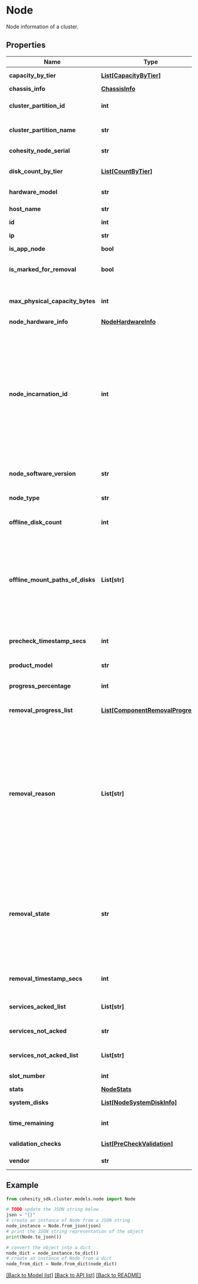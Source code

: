 # Node

Node information of a cluster.

## Properties

Name | Type | Description | Notes
------------ | ------------- | ------------- | -------------
**capacity_by_tier** | [**List[CapacityByTier]**](CapacityByTier.md) | CapacityByTier describes the capacity of each storage tier. | [optional] 
**chassis_info** | [**ChassisInfo**](ChassisInfo.md) |  | [optional] 
**cluster_partition_id** | **int** | ClusterPartitionId is the Id of the cluster partition to which the Node belongs. | [optional] 
**cluster_partition_name** | **str** | ClusterPartitionName is the name of the cluster to which the Node belongs. | [optional] 
**cohesity_node_serial** | **str** | Cohesity Node Serial Number of the Node. | [optional] 
**disk_count_by_tier** | [**List[CountByTier]**](CountByTier.md) | DiskCountByTier describes the disk number of each storage tier. | [optional] 
**hardware_model** | **str** | Specifies the hardware model of the node. | [optional] 
**host_name** | **str** | Specifies the hostname of the node. | [optional] 
**id** | **int** | Id is the Id of the Node. | [optional] 
**ip** | **str** | Ip is the IP address of the Node. | [optional] 
**is_app_node** | **bool** | Whether node is app node. | [optional] 
**is_marked_for_removal** | **bool** | IsMarkedForRemoval specifies whether the node has been marked for removal. | [optional] 
**max_physical_capacity_bytes** | **int** | MaxPhysicalCapacityBytes specifies the maximum physical capacity of the node in bytes. | [optional] 
**node_hardware_info** | [**NodeHardwareInfo**](NodeHardwareInfo.md) |  | [optional] 
**node_incarnation_id** | **int** | NodeIncarnationId is the incarnation id  of this node. The incarnation id is changed every time the data is wiped from the node. Various services on a node is only run if incarnation id of the node matches the incarnation id of the cluster. Whenever a mismatch is detected, Nexus will stop all services and clean the data from the node. After clean operation is completed, Nexus will set the node incarnation id to cluster incarnation id and start the services. | [optional] 
**node_software_version** | **str** | NodeSoftwareVersion is the current version of Cohesity software installed on a node. | [optional] 
**node_type** | **str** | Node type: StorageNode, AllFlashNode, RoboNode, AppNode, etc. | [optional] 
**offline_disk_count** | **int** | OfflineDiskCount is the number of offline disks in a node. | [optional] 
**offline_mount_paths_of_disks** | **List[str]** | OfflineMountPathsOfDisks provides the corresponding mount paths for direct attached disks that are currently offline - access to these were detected to hang sometime in the past. After these disks have been fixed, their mount paths needs to be removed from the following list before these will be accessed again. | [optional] 
**precheck_timestamp_secs** | **int** | Specifies the last run time of the pre-checks execution in Unix epoch timestamp (in seconds). | [optional] 
**product_model** | **str** | Specifies the product model of the node. | [optional] 
**progress_percentage** | **int** | Specifies the overall progress percentage in removing the Node. | [optional] 
**removal_progress_list** | [**List[ComponentRemovalProgress]**](ComponentRemovalProgress.md) | Specifies the removal progress details for services that are not acked yet. | [optional] 
**removal_reason** | **List[str]** | RemovalReason specifies the removal reason of the node. &#39;kAutoHealthCheck&#39; means the entity health is bad. &#39;kUserGracefulRemoval&#39; means user initiated a graceful removal. &#39;kUserAvoidAccess&#39; means user initiated a mark offline. &#39;kUserGracefulNodeRemoval&#39; mean users initiated graceful node removal. &#39;kUserRemoveDownNode&#39; mean user initiated graceful removal of down node. &#39;kBridgeDataUnavailable&#39; Bridge requested a graceful removal of a disk when it is not available. | [optional] 
**removal_state** | **str** | RemovalState specifies the removal state of the node. &#39;kDontRemove&#39; means the state of object is functional and it is not being removed. &#39;kMarkedForRemoval&#39; means the object is being removed. &#39;kOkToRemove&#39; means the object has been removed on the Cohesity Cluster and if the object is physical, it can be removed from the Cohesity Cluster. | [optional] 
**removal_timestamp_secs** | **int** | Specifies the Unix epoch timestamp (in seconds) when the Node was marked for removal. | [optional] 
**services_acked_list** | **List[str]** | Specifies the services already ACKed for removal of this entity. | [optional] 
**services_not_acked** | **str** | Specifies the services that are not ACKed after node is marked for removal. | [optional] 
**services_not_acked_list** | **List[str]** | Specifies the services not ACKed yet for removal of this entity. | [optional] 
**slot_number** | **int** | Slot number occupied by this node within the chassis. | [optional] 
**stats** | [**NodeStats**](NodeStats.md) |  | [optional] 
**system_disks** | [**List[NodeSystemDiskInfo]**](NodeSystemDiskInfo.md) | SystemDisk describes the node system disks. | [optional] 
**time_remaining** | **int** | Specifies the total duration in seconds left to remove the Node. | [optional] 
**validation_checks** | [**List[PreCheckValidation]**](PreCheckValidation.md) | Specifies the pre-check validations results. | [optional] 
**vendor** | **str** | Specifies the vendor model of the node | [optional] 

## Example

```python
from cohesity_sdk.cluster.models.node import Node

# TODO update the JSON string below
json = "{}"
# create an instance of Node from a JSON string
node_instance = Node.from_json(json)
# print the JSON string representation of the object
print(Node.to_json())

# convert the object into a dict
node_dict = node_instance.to_dict()
# create an instance of Node from a dict
node_from_dict = Node.from_dict(node_dict)
```
[[Back to Model list]](../README.md#documentation-for-models) [[Back to API list]](../README.md#documentation-for-api-endpoints) [[Back to README]](../README.md)


